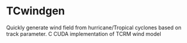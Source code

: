 # TCwindgen
Quickly generate wind field from hurricane/Tropical cyclones based on track parameter. C CUDA implementation of TCRM wind model
